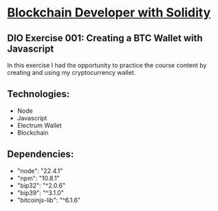 # [Blockchain Developer with Solidity](https://web.dio.me/track/coding-the-future-blockchain-developer-with-solidity)
## DIO Exercise 001: Creating a BTC Wallet with Javascript

In this exercise I had the opportunity to practice the course content by creating and using my cryptocurrency wallet.

## Technologies:
- Node
- Javascript
- Electrum Wallet
- Blockchain

## Dependencies:
- "node": "22.4.1"
- "npm": "10.8.1"
- "bip32": "^2.0.6"
- "bip39": "^3.1.0"
- "bitcoinjs-lib": "^6.1.6"
